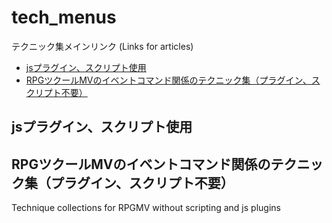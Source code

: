 # tech_menus
テクニック集メインリンク (Links for articles)
- [jsプラグイン、スクリプト使用](#tag1)
- [RPGツクールMVのイベントコマンド関係のテクニック集（プラグイン、スクリプト不要）](#tag2)

<h2 id="tag1">jsプラグイン、スクリプト使用</h2>



<h2 id="tag2">RPGツクールMVのイベントコマンド関係のテクニック集（プラグイン、スクリプト不要）</h2>
Technique collections for RPGMV without scripting and js plugins



